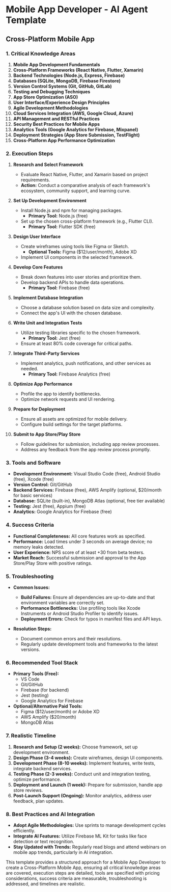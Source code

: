 # Mobile App Developer - AI Agent Template

## Cross-Platform Mobile App

### 1. Critical Knowledge Areas

1. **Mobile App Development Fundamentals**
2. **Cross-Platform Frameworks (React Native, Flutter, Xamarin)**
3. **Backend Technologies (Node.js, Express, Firebase)**
4. **Databases (SQLite, MongoDB, Firebase Firestore)**
5. **Version Control Systems (Git, GitHub, GitLab)**
6. **Testing and Debugging Techniques**
7. **App Store Optimization (ASO)**
8. **User Interface/Experience Design Principles**
9. **Agile Development Methodologies**
10. **Cloud Services Integration (AWS, Google Cloud, Azure)**
11. **API Management and RESTful Practices**
12. **Security Best Practices for Mobile Apps**
13. **Analytics Tools (Google Analytics for Firebase, Mixpanel)**
14. **Deployment Strategies (App Store Submission, TestFlight)**
15. **Cross-Platform App Performance Optimization**

### 2. Execution Steps

1. **Research and Select Framework**  
   - Evaluate React Native, Flutter, and Xamarin based on project requirements.
   - **Action:** Conduct a comparative analysis of each framework's ecosystem, community support, and learning curve.

2. **Set Up Development Environment**  
   - Install Node.js and npm for managing packages.
     - **Primary Tool:** Node.js (free)
   - Set up the chosen cross-platform framework (e.g., Flutter CLI).
     - **Primary Tool:** Flutter SDK (free)

3. **Design User Interface**  
   - Create wireframes using tools like Figma or Sketch.
     - **Optional Tools:** Figma ($12/user/month), Adobe XD
   - Implement UI components in the selected framework.

4. **Develop Core Features**  
   - Break down features into user stories and prioritize them.
   - Develop backend APIs to handle data operations.
     - **Primary Tool:** Firebase (free)

5. **Implement Database Integration**  
   - Choose a database solution based on data size and complexity.
   - Connect the app's UI with the chosen database.

6. **Write Unit and Integration Tests**  
   - Utilize testing libraries specific to the chosen framework.
     - **Primary Tool:** Jest (free)
   - Ensure at least 80% code coverage for critical paths.

7. **Integrate Third-Party Services**  
   - Implement analytics, push notifications, and other services as needed.
     - **Primary Tool:** Firebase Analytics (free)

8. **Optimize App Performance**  
   - Profile the app to identify bottlenecks.
   - Optimize network requests and UI rendering.

9. **Prepare for Deployment**  
   - Ensure all assets are optimized for mobile delivery.
   - Configure build settings for the target platforms.

10. **Submit to App Store/Play Store**  
    - Follow guidelines for submission, including app review processes.
    - Address any feedback from the app review process promptly.

### 3. Tools and Software

- **Development Environment:** Visual Studio Code (free), Android Studio (free), Xcode (free)
- **Version Control:** Git/GitHub
- **Backend Services:** Firebase (free), AWS Amplify (optional, $20/month for basic services)
- **Database:** SQLite (built-in), MongoDB Atlas (optional, free tier available)
- **Testing:** Jest (free), Appium (free)
- **Analytics:** Google Analytics for Firebase (free)

### 4. Success Criteria

- **Functional Completeness:** All core features work as specified.
- **Performance:** Load times under 3 seconds on average device; no memory leaks detected.
- **User Experience:** NPS score of at least +30 from beta testers.
- **Market Reach:** Successful submission and approval to the App Store/Play Store with positive ratings.

### 5. Troubleshooting

- **Common Issues:**
  - **Build Failures:** Ensure all dependencies are up-to-date and that environment variables are correctly set.
  - **Performance Bottlenecks:** Use profiling tools like Xcode Instruments or Android Studio Profiler to identify issues.
  - **Deployment Errors:** Check for typos in manifest files and API keys.

- **Resolution Steps:**
  - Document common errors and their resolutions.
  - Regularly update development tools and frameworks to the latest versions.

### 6. Recommended Tool Stack

- **Primary Tools (Free):**
  - VS Code
  - Git/GitHub
  - Firebase (for backend)
  - Jest (testing)
  - Google Analytics for Firebase
- **Optional/Alternative Paid Tools:**
  - Figma ($12/user/month) or Adobe XD
  - AWS Amplify ($20/month)
  - MongoDB Atlas

### 7. Realistic Timeline

1. **Research and Setup (2 weeks):** Choose framework, set up development environment.
2. **Design Phase (3-4 weeks):** Create wireframes, design UI components.
3. **Development Phase (8-10 weeks):** Implement features, write tests, integrate backend services.
4. **Testing Phase (2-3 weeks):** Conduct unit and integration testing, optimize performance.
5. **Deployment and Launch (1 week):** Prepare for submission, handle app store reviews.
6. **Post-Launch Support (Ongoing):** Monitor analytics, address user feedback, plan updates.

### 8. Best Practices and AI Integration

- **Adopt Agile Methodologies:** Use sprints to manage development cycles efficiently.
- **Integrate AI Features:** Utilize Firebase ML Kit for tasks like face detection or text recognition.
- **Stay Updated with Trends:** Regularly read blogs and attend webinars on mobile app trends, particularly in AI integration.

This template provides a structured approach for a Mobile App Developer to create a Cross-Platform Mobile App, ensuring all critical knowledge areas are covered, execution steps are detailed, tools are specified with pricing considerations, success criteria are measurable, troubleshooting is addressed, and timelines are realistic.

